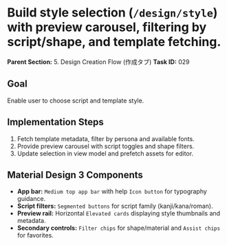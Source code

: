 # Build style selection (`/design/style`) with preview carousel, filtering by script/shape, and template fetching.

**Parent Section:** 5. Design Creation Flow (作成タブ)
**Task ID:** 029

## Goal
Enable user to choose script and template style.

## Implementation Steps
1. Fetch template metadata, filter by persona and available fonts.
2. Provide preview carousel with script toggles and shape filters.
3. Update selection in view model and prefetch assets for editor.

## Material Design 3 Components
- **App bar:** `Medium top app bar` with help `Icon button` for typography guidance.
- **Script filters:** `Segmented buttons` for script family (kanji/kana/roman).
- **Preview rail:** Horizontal `Elevated cards` displaying style thumbnails and metadata.
- **Secondary controls:** `Filter chips` for shape/material and `Assist chips` for favorites.
